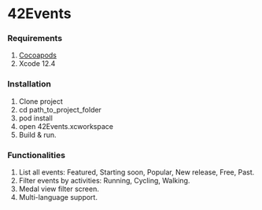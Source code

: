 # 42Events

 ### Requirements ###
1. [Cocoapods](https://guides.cocoapods.org/using/getting-started.html#getting-started)
2. Xcode 12.4

### Installation ###
1. Clone project
2. cd path_to_project_folder
3. pod install
4. open 42Events.xcworkspace
5. Build & run.

### Functionalities ###
1. List all events: Featured, Starting soon, Popular, New release, Free, Past.
2. Filter events by activities: Running, Cycling, Walking.
3. Medal view filter screen.
4. Multi-language support.
